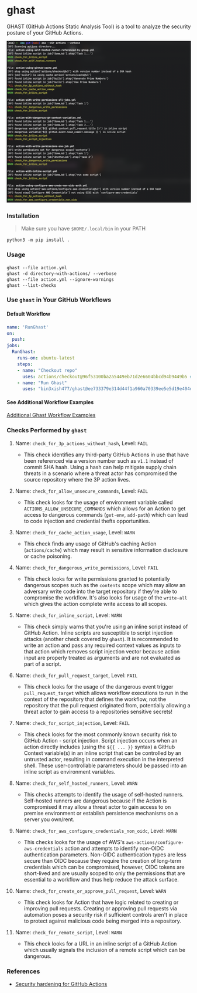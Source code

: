 # ghast

GHAST (GitHub Actions Static Analysis Tool) is a tool to analyze the security posture of your GitHub Actions.

![ghast-stdout](/images/ghast-stdout.png)

### Installation

> Make sure you have `$HOME/.local/bin` in your PATH

```
python3 -m pip install .
```

### Usage

```
ghast --file action.yml
ghast -d directory-with-actions/ --verbose
ghast --file action.yml --ignore-warnings
ghast --list-checks
```

### Use `ghast` in Your GitHub Workflows

#### Default Workflow

```yaml
name: 'RunGhast'
on:
  push:
jobs:
  RunGhast:
    runs-on: ubuntu-latest
    steps:
    - name: "Checkout repo"
      uses: actions/checkout@96f53100ba2a5449eb71d2e6604bbcd94b9449b5 # v3.5.3
    - name: "Run Ghast"
      uses: "bin3xish477/ghast@ee733379e314d44f1a960a70339ee5e5d19e404d"
```

#### See Additional Workflow Examples
[Additional Ghast Workflow Examples](EXAMPLES.md)

### Checks Performed by `ghast`

1. Name: `check_for_3p_actions_without_hash`, Level: `FAIL`

    - This check identifies any third-party GitHub Actions in use that have been referenced via a version number such as `v1.1` instead of commit SHA haah. Using a hash can help mitigate supply chain threats in a scenario where a threat actor has compromised the source repository where the 3P action lives.

2. Name: `check_for_allow_unsecure_commands`, Level: `FAIL`

    - This check looks for the usage of environment variable called `ACTIONS_ALLOW_UNSECURE_COMMANDS` which allows for an Action to get access to dangerous commands (`get-env`, `add-path`) which can lead to code injection and credential thefts opportunities.

3. Name: `check_for_cache_action_usage`, Level: `WARN`

    - This check finds any usage of GitHub's caching Action (`actions/cache`) which may result in sensitive information disclosure or cache poisoning.

4. Name: `check_for_dangerous_write_permissions`, Level: `FAIL`

    - This check looks for write permissions granted to potentially dangerous scopes such as the `contents` scope which may allow an adversary write code into the target repository if they're able to compromise the workflow. It's also looks for usage of the `write-all` which gives the action complete write access to all scopes.

5. Name: `check_for_inline_script`, Level: `WARN`

    - This check simply warns that you're using an inline script instead of GitHub Action. Inline scripts are susceptible to script injection attacks (another check covered by `ghast`). It is recommended to write an action and pass any required context values as inputs to that action which removes script injection vector because action input are properly treated as arguments and are not evaluated as part of a script.

6. Name: `check_for_pull_request_target`, Level: `FAIL`

    - This check looks for the usage of the dangerous event trigger `pull_request_target` which allows workflow executions to run in the context of the repository that defines the workflow, not the repository that the pull request originated from, potentially allowing a threat actor to gain access to a repositories sensitive secrets!

7. Name: `check_for_script_injection`, Level: `FAIL`

    - This check looks for the most commonly known security risk to GitHub Action - script injection. Script injection occurs when an action directly includes (using the `${{ ... }}` syntax) a GitHub Context variable(s) in an inline script that can be controlled by an untrusted actor, resulting in command execution in the interpreted shell. These user-controllable parameters should be passed into an inline script as environment variables.

8. Name: `check_for_self_hosted_runners`, Level: `WARN` 

    - This checks attempts to identify the usage of self-hosted runners. Self-hosted runners are dangerous because if the Action is compromised it may allow a threat actor to gain access to on premise environment or establish persistence mechanisms on a server you own/rent.

9. Name: `check_for_aws_configure_credentials_non_oidc`, Level: `WARN`

    - This checks looks for the usage of AWS's `aws-actions/configure-aws-credentials` action and attempts to identify non-OIDC authentication parameters. Non-OIDC authentication types are less secure than OIDC because they require the creation of long-term credentials which can be compromised, however, OIDC tokens are short-lived and are usually scoped to only the permissions that are essential to a workflow and thus help reduce the attack surface.

10. Name: `check_for_create_or_approve_pull_request`, Level: `WARN`

    - This check looks for Action that have logic related to creating or improving pull requests. Creating or approving pull requests via automation poses a security risk if sufficient controls aren't in place to protect against malicious code being merged into a repository.

11. Name: `check_for_remote_script`, Level: `WARN`

    - This check looks for a URL in an inline script of a GitHub Action which usually signals the inclusion of a remote script which can be dangerous.
### References

- [Security hardening for GitHub Actions](https://docs.github.com/en/actions/security-guides/security-hardening-for-github-actions)
